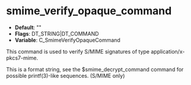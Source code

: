 # smime_verify_opaque_command

- **Default**: ""
- **Flags**: DT_STRING|DT_COMMAND
- **Variable**: C_SmimeVerifyOpaqueCommand

This command is used to verify S/MIME signatures of type
application/x-pkcs7-mime.

This is a format string, see the $smime_decrypt_command command for
possible printf(3)-like sequences.
(S/MIME only)
